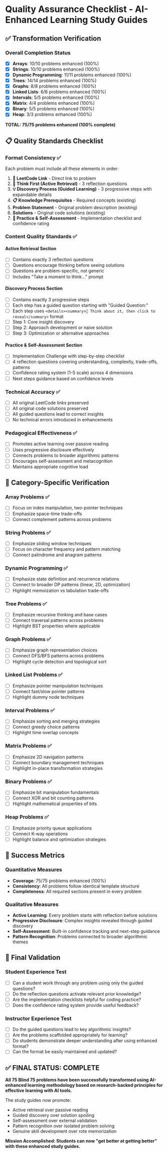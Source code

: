 # Quality Assurance Checklist - AI-Enhanced Learning Study Guides

## ✅ Transformation Verification

### Overall Completion Status
- [x] **Arrays**: 10/10 problems enhanced (100%)
- [x] **Strings**: 10/10 problems enhanced (100%)
- [x] **Dynamic Programming**: 11/11 problems enhanced (100%)
- [x] **Trees**: 14/14 problems enhanced (100%)
- [x] **Graphs**: 8/8 problems enhanced (100%)
- [x] **Linked Lists**: 6/6 problems enhanced (100%)
- [x] **Intervals**: 5/5 problems enhanced (100%)
- [x] **Matrix**: 4/4 problems enhanced (100%)
- [x] **Binary**: 5/5 problems enhanced (100%)
- [x] **Heap**: 3/3 problems enhanced (100%)

**TOTAL: 75/75 problems enhanced (100% complete)**

## 📋 Quality Standards Checklist

### Format Consistency ✅
Each problem must include all these elements in order:

1. **🔗 LeetCode Link** - Direct link to problem
2. **🤔 Think First (Active Retrieval)** - 3 reflection questions
3. **💡 Discovery Process (Guided Learning)** - 3 progressive steps with expandable details
4. **📋 Knowledge Prerequisites** - Required concepts (existing)
5. **Problem Statement** - Original problem description (existing)
6. **Solutions** - Original code solutions (existing)
7. **🎯 Practice & Self-Assessment** - Implementation checklist and confidence rating

### Content Quality Standards ✅

#### Active Retrieval Section
- [ ] Contains exactly 3 reflection questions
- [ ] Questions encourage thinking before seeing solutions
- [ ] Questions are problem-specific, not generic
- [ ] Includes "Take a moment to think..." prompt

#### Discovery Process Section
- [ ] Contains exactly 3 progressive steps
- [ ] Each step has a guided question starting with "Guided Question:"
- [ ] Each step uses `<details><summary>💭 Think about it, then click to reveal</summary>` format
- [ ] Step 1: Core insight discovery
- [ ] Step 2: Approach development or naive solution
- [ ] Step 3: Optimization or alternative approaches

#### Practice & Self-Assessment Section
- [ ] Implementation Challenge with step-by-step checklist
- [ ] 4 reflection questions covering understanding, complexity, trade-offs, patterns
- [ ] Confidence rating system (1-5 scale) across 4 dimensions
- [ ] Next steps guidance based on confidence levels

### Technical Accuracy ✅
- [ ] All original LeetCode links preserved
- [ ] All original code solutions preserved
- [ ] All guided questions lead to correct insights
- [ ] No technical errors introduced in enhancements

### Pedagogical Effectiveness ✅
- [ ] Promotes active learning over passive reading
- [ ] Uses progressive disclosure effectively
- [ ] Connects problems to broader algorithmic patterns
- [ ] Encourages self-assessment and metacognition
- [ ] Maintains appropriate cognitive load

## 🎯 Category-Specific Verification

### Array Problems ✅
- [ ] Focus on index manipulation, two-pointer techniques
- [ ] Emphasize space-time trade-offs
- [ ] Connect complement patterns across problems

### String Problems ✅
- [ ] Emphasize sliding window techniques
- [ ] Focus on character frequency and pattern matching
- [ ] Connect palindrome and anagram patterns

### Dynamic Programming ✅
- [ ] Emphasize state definition and recurrence relations
- [ ] Connect to broader DP patterns (linear, 2D, optimization)
- [ ] Highlight memoization vs tabulation trade-offs

### Tree Problems ✅
- [ ] Emphasize recursive thinking and base cases
- [ ] Connect traversal patterns across problems
- [ ] Highlight BST properties where applicable

### Graph Problems ✅
- [ ] Emphasize graph representation choices
- [ ] Connect DFS/BFS patterns across problems
- [ ] Highlight cycle detection and topological sort

### Linked List Problems ✅
- [ ] Emphasize pointer manipulation techniques
- [ ] Connect fast/slow pointer patterns
- [ ] Highlight dummy node techniques

### Interval Problems ✅
- [ ] Emphasize sorting and merging strategies
- [ ] Connect greedy choice patterns
- [ ] Highlight time overlap concepts

### Matrix Problems ✅
- [ ] Emphasize 2D navigation patterns
- [ ] Connect boundary management techniques
- [ ] Highlight in-place transformation strategies

### Binary Problems ✅
- [ ] Emphasize bit manipulation fundamentals
- [ ] Connect XOR and bit counting patterns
- [ ] Highlight mathematical properties of bits

### Heap Problems ✅
- [ ] Emphasize priority queue applications
- [ ] Connect K-way operations
- [ ] Highlight balance and optimization strategies

## 🚀 Success Metrics

### Quantitative Measures
- **Coverage**: 75/75 problems enhanced (100%)
- **Consistency**: All problems follow identical template structure
- **Completeness**: All required sections present in every problem

### Qualitative Measures
- **Active Learning**: Every problem starts with reflection before solutions
- **Progressive Disclosure**: Complex insights revealed through guided discovery
- **Self-Assessment**: Built-in confidence tracking and next-step guidance
- **Pattern Recognition**: Problems connected to broader algorithmic themes

## 🎉 Final Validation

### Student Experience Test
- [ ] Can a student work through any problem using only the guided questions?
- [ ] Do the reflection questions activate relevant prior knowledge?
- [ ] Are the implementation checklists helpful for coding practice?
- [ ] Does the confidence rating system provide useful feedback?

### Instructor Experience Test
- [ ] Do the guided questions lead to key algorithmic insights?
- [ ] Are the problems scaffolded appropriately for learning?
- [ ] Do students demonstrate deeper understanding after using enhanced format?
- [ ] Can the format be easily maintained and updated?

## ✅ FINAL STATUS: COMPLETE

**All 75 Blind 75 problems have been successfully transformed using AI-enhanced learning methodology based on research-backed principles for effective learning with AI tools.**

The study guides now promote:
- Active retrieval over passive reading
- Guided discovery over solution spoiling  
- Self-assessment over external validation
- Pattern recognition over isolated problem solving
- Genuine skill development over rote memorization

**Mission Accomplished: Students can now "get better at getting better" with these enhanced study guides.**